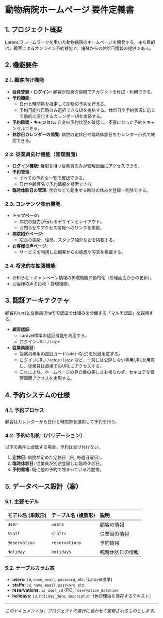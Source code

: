 # 動物病院ホームページ 要件定義書

## 1. プロジェクト概要
Laravelフレームワークを用いた動物病院のホームページを開発する。主な目的は、顧客によるオンライン予約機能と、病院からの休診日情報の提供である。

## 2. 機能要件

### 2.1. 顧客向け機能
- **会員登録・ログイン:** 顧客が自身の情報でアカウントを作成・利用できる。
- **予約機能:**
    - 日付と時間帯を指定して診察の予約を行える。
    - 予約可能な日時のみ選択できるUIを提供する。休診日や予約状況に応じて動的に変化するカレンダーUIを実装する。
- **予約確認・キャンセル:** 自身の予約状況を確認し、不要になった予約をキャンセルできる。
- **休診日カレンダーの閲覧:** 病院の定休日や臨時休診日をカレンダー形式で確認できる。

### 2.2. 従業員向け機能（管理画面）
- **ログイン機能:** 権限を持つ従業員のみが管理画面にアクセスできる。
- **予約管理:**
    - すべての予約を一覧で確認できる。
    - 日付や顧客名で予約情報を検索できる。
- **臨時休診日の管理:** 学会などで発生する臨時の休みを登録・削除できる。

### 2.3. コンテンツ表示機能
- **トップページ:**
    - 病院の魅力が伝わるデザインとレイアウト。
    - お知らせやアクセス情報へのリンクを掲載。
- **病院紹介ページ:**
    - 院長の挨拶、理念、スタッフ紹介などを掲載する。
- **お客様の声ページ:**
    - サービスを利用した顧客からの感想や写真を掲載する。

### 2.4. 将来的な拡張機能
- お知らせ・キャンペーン情報の掲載機能の動的化（管理画面からの更新）。
- お客様の声の投稿・管理機能。

## 3. 認証アーキテクチャ
顧客(User)と従業員(Staff)で認証の仕組みを分離する「マルチ認証」を採用する。

- **顧客認証:**
    - Laravel標準の認証機能を利用する。
    - ログインURL: `/login`
- **従業員認証:**
    - 従業員専用の認証ガード(`admin`など)を別途用意する。
    - ログインURL: `/admin/login` など、一般には公開しない専用URLを用意し、従業員は直接そのURLにアクセスする。
    - これにより、ホームページの見た目の美しさを損なわず、セキュアな管理画面アクセスを実現する。

## 4. 予約システムの仕様

### 4.1. 予約プロセス
顧客はカレンダーから日付と時間帯を選択して予約を行う。

### 4.2. 予約の制約（バリデーション）
以下の条件に合致する場合、予約は受け付けない。
1. **定休日:** 病院が定めた定休日（例: 毎週日曜日）。
2. **臨時休診日:** 従業員が別途登録した臨時休診日。
3. **予約重複:** 既に他の予約で埋まっている時間帯。

## 5. データベース設計（案）

### 5.1. 主要モデル
| モデル名 (単数形) | テーブル名 (複数形) | 説明 |
| :--- | :--- | :--- |
| `User` | `users` | 顧客の情報 |
| `Staff` | `staffs` | 従業員の情報 |
| `Reservation` | `reservations` | 予約情報 |
| `Holiday` | `holidays` | 臨時休診日の情報 |

### 5.2. テーブルカラム案
- **users:** `id`, `name`, `email`, `password`, etc. (Laravel標準)
- **staffs:** `id`, `name`, `email`, `password`, etc.
- **reservations:** `id`, `user_id` (FK), `reservation_datetime`
- **holidays:** `id`, `holiday_date`, `description` (休診理由を保存するテキスト)

---
*このドキュメントは、プロジェクトの進行に合わせて更新されるものとします。*
